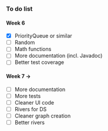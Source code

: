 ### To do list

#### Week 6
* [x] PriorityQueue or similar
* [ ] Random
* [ ] Math functions
* [ ] More documentation (incl. Javadoc)
* [ ] Better test coverage

#### Week 7 ->
* [ ] More documentation
* [ ] More tests
* [ ] Cleaner UI code
* [ ] Rivers for DS
* [ ] Cleaner graph creation
* [ ] Better rivers